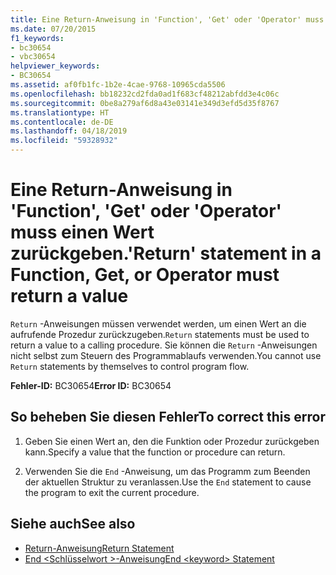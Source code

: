 ```yaml
---
title: Eine Return-Anweisung in 'Function', 'Get' oder 'Operator' muss einen Wert zurückgeben.
ms.date: 07/20/2015
f1_keywords:
- bc30654
- vbc30654
helpviewer_keywords:
- BC30654
ms.assetid: af0fb1fc-1b2e-4cae-9768-10965cda5506
ms.openlocfilehash: bb18232cd2fda0ad1f683cf48212abfdd3e4c06c
ms.sourcegitcommit: 0be8a279af6d8a43e03141e349d3efd5d35f8767
ms.translationtype: HT
ms.contentlocale: de-DE
ms.lasthandoff: 04/18/2019
ms.locfileid: "59328932"
---
```

# <a name="return-statement-in-a-function-get-or-operator-must-return-a-value"></a><span data-ttu-id="5c438-102">Eine Return-Anweisung in 'Function', 'Get' oder 'Operator' muss einen Wert zurückgeben.</span><span class="sxs-lookup"><span data-stu-id="5c438-102">'Return' statement in a Function, Get, or Operator must return a value</span></span>
<span data-ttu-id="5c438-103">`Return` -Anweisungen müssen verwendet werden, um einen Wert an die aufrufende Prozedur zurückzugeben.</span><span class="sxs-lookup"><span data-stu-id="5c438-103">`Return` statements must be used to return a value to a calling procedure.</span></span> <span data-ttu-id="5c438-104">Sie können die `Return` -Anweisungen nicht selbst zum Steuern des Programmablaufs verwenden.</span><span class="sxs-lookup"><span data-stu-id="5c438-104">You cannot use `Return` statements by themselves to control program flow.</span></span>  
  
 <span data-ttu-id="5c438-105">**Fehler-ID:** BC30654</span><span class="sxs-lookup"><span data-stu-id="5c438-105">**Error ID:** BC30654</span></span>  
  
## <a name="to-correct-this-error"></a><span data-ttu-id="5c438-106">So beheben Sie diesen Fehler</span><span class="sxs-lookup"><span data-stu-id="5c438-106">To correct this error</span></span>  
  
1. <span data-ttu-id="5c438-107">Geben Sie einen Wert an, den die Funktion oder Prozedur zurückgeben kann.</span><span class="sxs-lookup"><span data-stu-id="5c438-107">Specify a value that the function or procedure can return.</span></span>  
  
2. <span data-ttu-id="5c438-108">Verwenden Sie die `End` -Anweisung, um das Programm zum Beenden der aktuellen Struktur zu veranlassen.</span><span class="sxs-lookup"><span data-stu-id="5c438-108">Use the `End` statement to cause the program to exit the current procedure.</span></span>  
  
## <a name="see-also"></a><span data-ttu-id="5c438-109">Siehe auch</span><span class="sxs-lookup"><span data-stu-id="5c438-109">See also</span></span>

- [<span data-ttu-id="5c438-110">Return-Anweisung</span><span class="sxs-lookup"><span data-stu-id="5c438-110">Return Statement</span></span>](../../visual-basic/language-reference/statements/return-statement.md)
- [<span data-ttu-id="5c438-111">End \<Schlüsselwort >-Anweisung</span><span class="sxs-lookup"><span data-stu-id="5c438-111">End \<keyword> Statement</span></span>](../../visual-basic/language-reference/statements/end-keyword-statement.md)
